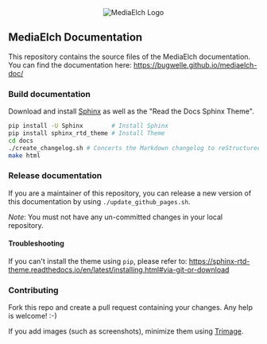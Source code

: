 <div align="center">
	<img alt="MediaElch Logo" src="docs/source/images/MediaElch.png" />
</div>

## MediaElch Documentation

This repository contains the source files of the MediaElch documentation.
You can find the documentation here: https://bugwelle.github.io/mediaelch-doc/

### Build documentation

Download and install [Sphinx](http://www.sphinx-doc.org/en/master/) as well
as the "Read the Docs Sphinx Theme".

```sh
pip install -U Sphinx        # Install Sphinx
pip install sphinx_rtd_theme # Install Theme
cd docs
./create_changelog.sh # Concerts the Markdown changelog to reStructuredText
make html
```

### Release documentation

If you are a maintainer of this repository, you can release a new version of this
documentation by using `./update_github_pages.sh`.

*Note*: You must not have any un-committed changes in your local repository.

#### Troubleshooting
If you can't install the theme using `pip`, please refer to:
https://sphinx-rtd-theme.readthedocs.io/en/latest/installing.html#via-git-or-download

### Contributing
Fork this repo and create a pull request containing your changes.
Any help is welcome! :-)

If you add images (such as screenshots), minimize them using
[Trimage](https://trimage.org/).
